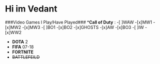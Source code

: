 # Hi im **Vedant**

###Video Games I Play/Have Played### 
*__Call of Duty__ :
 -[ ]WAW
 -[x]MW1
 -[x]MW2
 -[x]MW3
 -[ ]BO1
 -[x]BO2
 -[x]GHOSTS
 -[x]AW
 -[x]BO3
 -[ ]IW
 -[x]WW2

* __DOTA__ 2
* __FIFA__ 07-18
* __FORTNITE__
* ~~BATTLEFEILD~~